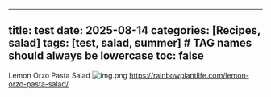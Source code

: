 
---
title: test 
date: 2025-08-14
categories: [Recipes, salad]
tags: [test, salad, summer]     # TAG names should always be lowercase
toc: false
---
Lemon Orzo Pasta Salad
![img.png](img.png)
https://rainbowplantlife.com/lemon-orzo-pasta-salad/
